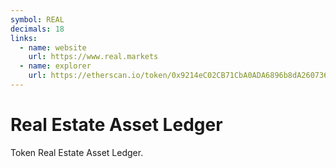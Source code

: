 ```yaml
---
symbol: REAL
decimals: 18
links:
  - name: website
    url: https://www.real.markets
  - name: explorer
    url: https://etherscan.io/token/0x9214eC02CB71CbA0ADA6896b8dA260736a67ab10
---
```


# Real Estate Asset Ledger

Token Real Estate Asset Ledger.
